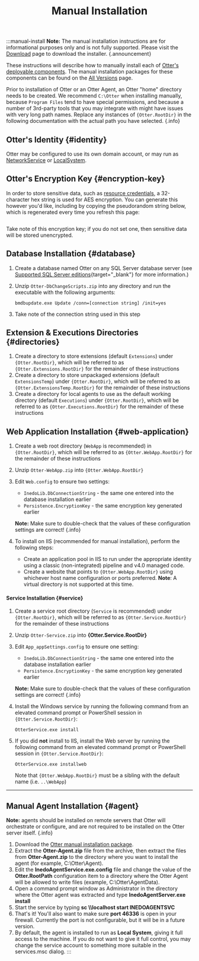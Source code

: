 ﻿---
title: Manual Installation
keywords: otter
---

:::manual-install
**Note:** The manual installation instructions are for informational purposes only and
is not fully supported. Please visit the [Download](https://inedo.com/otter/download) page to download the installer. {.announcement}


These instructions will describe how to manually install each of [Otter's deployable components](/docs/otter/installation/architecture). The manual installation packages for these components can be found on the [All Versions](https://my.inedo.com/otter/versions) page.

Prior to installation of Otter or an Otter Agent, an Otter "home" directory needs to be created. We recommend `C:\Otter` when installing manually, because `Program Files` tend to have special permissions, and because a number of 3rd-party tools that you may integrate with might have issues with very long path names. Replace any instances of `{Otter.RootDir}` in the following documentation with the actual path you have selected. {.info}

## Otter's Identity {#identity}

Otter may be configured to use its own domain account, or may run as [NetworkService](https://msdn.microsoft.com/en-us/library/windows/desktop/ms684272(v=vs.85).aspx) or [LocalSystem](https://msdn.microsoft.com/en-us/library/windows/desktop/ms677973(v=vs.85).aspx).

## Otter's Encryption Key {#encryption-key}

In order to store sensitive data, such as [resource credentials](/docs/otter/global-components/resource-credentials), a 32-character hex string is used for AES encryption. You can generate this however you'd like, including by copying the pseudorandom string below, which is regenerated every time you refresh this page:

<pre id="random-aes-key"></pre>
<script>
var aesKey;
if (window.crypto &amp;&amp; crypto.getRandomValues) {
    aesKey = new Uint8Array(16);
    crypto.getRandomValues(aesKey);
    aesKey = aesKey.reduce(function(str, byte) {
        return str + ('0' + byte.toString(16)).substr(-2);
    }, '').toUpperCase();
} else {
    aesKey = Array(32).map(function() {
        return Math.floor(Math.random() * 16).toString(16);
    }).join('').toUpperCase();
}
document.getElementById('random-aes-key').textContent = aesKey;
</script>

Take note of this encryption key; if you do not set one, then sensitive data will be stored unencrypted.

## Database Installation {#database}

1. Create a database named Otter on any SQL Server database server (see [Supported SQL Server editions](https://inedo.com/support/kb/1167){target="_blank"} for more information.)
2. Unzip `Otter-DbChangeScripts.zip` into any directory and run the executable with the following arguments:

    ```
    bmdbupdate.exe Update /conn=[connection string] /init=yes
    ```
3. Take note of the connection string used in this step

## Extension & Executions Directories {#directories}

1.  Create a directory to store extensions (default `Extensions`) under `{Otter.RootDir}`, which will be referred to as `{Otter.Extensions.RootDir}` for the remainder of these instructions
2. Create a directory to store unpackaged extensions (default `ExtensionsTemp`) under `{Otter.RootDir}`, which will be referred to as `{Otter.ExtensionsTemp.RootDir}` for the remainder of these instructions
3. Create a directory for local agents to use as the default working directory (default `Executions`) under `{Otter.RootDir}`, which will be referred to as `{Otter.Executions.RootDir}` for the remainder of these instructions

## Web Application Installation {#web-application}

1. Create a web root directory (`WebApp` is recommended) in `{Otter.RootDir}`, which will be referred to as `{Otter.WebApp.RootDir}` for the remainder of these instructions
2. Unzip `Otter-WebApp.zip` into `{Otter.WebApp.RootDir}`
3. Edit `Web.config` to ensure two settings:

    - `InedoLib.DbConnectionString` - the same one entered into the database installation earlier
    - `Persistence.EncryptionKey` - the same encryption key generated earlier

    **Note:** Make sure to double-check that the values of these configuration settings are correct! {.info}

4. To install on IIS (recommended for manual installation), perform the following steps:

    - Create an application pool in IIS to run under the appropriate identity using a classic (non-integrated) pipeline and v4.0 managed code.
    - Create a website that points to `{Otter.WebApp.RootDir}` using whichever host name configuration or ports preferred. **Note**: A virtual directory is not supported at this time.

#### Service Installation {#service}

1. Create a service root directory (`Service` is recommended) under `{Otter.RootDir}`, which will be referred to as `{Otter.Service.RootDir}` for the remainder of these instructions
2. Unzip `Otter-Service.zip` into **{Otter.Service.RootDir}**
3. Edit `App_appSettings.config` to ensure one setting:

    - `InedoLib.DbConnectionString` - the same one entered into the database installation earlier
    - `Persistence.EncryptionKey` - the same encryption key generated earlier

    **Note:** Make sure to double-check that the values of these configuration settings are correct! {.info}

4. Install the Windows service by running the following command from an elevated command prompt or PowerShell session in `{Otter.Service.RootDir}`:

    ```
    OtterService.exe install
    ```

5. If you did **not** install to IIS, install the Web server by running the following command from an elevated command prompt or PowerShell session in `{Otter.Service.RootDir}`:

    ```
    OtterService.exe installweb
    ```

    Note that `{Otter.WebApp.RootDir}` must be a sibling with the default name (i.e. `..\WebApp`)

---

## Manual Agent Installation {#agent}

**Note:** agents should be installed on remote servers that Otter will orchestrate or configure, and are not required to be installed on the Otter server itself. {.info}

1. Download the [Otter manual installation package](/otter/versions).
2. Extract the **Otter-Agent.zip** file from the archive, then extract the files from **Otter-Agent.zip** to the directory where you want to install the agent (for example, C:\Otter\Agent).
3. Edit the **InedoAgentService.exe.config** file and change the value of the **Otter.RootPath** configuration item to a directory where the Otter Agent will be allowed to write files (example, C:\Otter\AgentData).
4. Open a command prompt window as Administrator in the directory where the Otter agent was extracted and type **InedoAgentServer.exe install**
5. Start the service by typing **sc \\\\localhost start INEDOAGENTSVC**
6. That's it! You'll also want to make sure **port 46336** is open in your firewall. Currently the port is not configurable, but it will be in a future version.
7. By default, the agent is installed to run as **Local System**, giving it full access to the machine. If you do not want to give it full control, you may change the service account to something more suitable in the services.msc dialog.
:::
